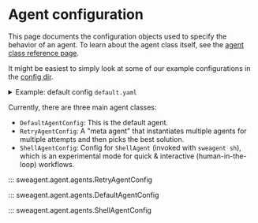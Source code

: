 # Agent configuration

This page documents the configuration objects used to specify the behavior of an agent.
To learn about the agent class itself, see the [agent class reference page](agent.md).

It might be easiest to simply look at some of our example configurations in the [config dir](https://github.com/SWE-agent/SWE-agent/tree/main/config).

<details>
<summary>Example: default config <code>default.yaml</code></summary>

```yaml
--8<-- "config/default.yaml"
```
</details>

Currently, there are three main agent classes:

* `DefaultAgentConfig`: This is the default agent.
* `RetryAgentConfig`: A "meta agent" that instantiates multiple agents for multiple attempts and then picks the best solution.
* `ShellAgentConfig`: Config for `ShellAgent` (invoked with `sweagent sh`), which is an experimental mode for quick & interactive (human-in-the-loop) workflows.

::: sweagent.agent.agents.RetryAgentConfig

::: sweagent.agent.agents.DefaultAgentConfig

::: sweagent.agent.agents.ShellAgentConfig